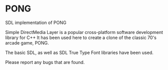 # PONG
SDL implementation of PONG

Simple DirectMedia Layer is a popular cross-platform software development library for C++
It has been used here to create a clone of the classic 70's arcade game, PONG.

The basic SDL, as well as SDL True Type Font libraries have been used.

Please report any bugs that are found.
